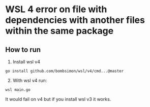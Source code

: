 # WSL 4 error on file with dependencies with another files within the same package

## How to run

1. Install wsl v4

```shell
go install github.com/bombsimon/wsl/v4/cmd...@master
```

2. With wsl v4 run:

```shell
wsl main.go
```

It would fail on v4 but if you install wsl v3 it works.
